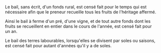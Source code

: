  
 Le bail, sans écrit, d'un fonds rural, est censé fait pour le temps qui est nécessaire afin que le preneur recueille tous les fruits de l'héritage affermé.  

  
 Ainsi le bail à ferme d'un pré, d'une vigne, et de tout autre fonds dont les fruits se recueillent en entier dans le cours de l'année, est censé fait pour un an.  

  
 Le bail des terres labourables, lorsqu'elles se divisent par soles ou saisons, est censé fait pour autant d'années qu'il y a de soles.  
